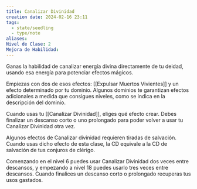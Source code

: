 ```yaml
---
title: Canalizar Divinidad
creation date: 2024-02-16 23:11
tags:
  - state/seedling
  - type/note
aliases: 
Nivel de Clase: 2
Mejora de Habilidad:
---
```

Ganas la habilidad de canalizar energía divina directamente de tu deidad, usando esa energía para
potenciar efectos mágicos. 

Empiezas con dos de esos efectos: [[Expulsar Muertos Vivientes]] y un efecto determinado por tu dominio. Algunos dominios te garantizan efectos adicionales a medida que consigues niveles, como se indica en la descripción del dominio.

Cuando usas tu [[Canalizar Divinidad]], eliges qué efecto crear. Debes finalizar un descanso corto o uno prolongado para poder volver a usar tu Canalizar Divinidad otra vez.

Algunos efectos de Canalizar divinidad requieren tiradas de salvación. Cuando usas dicho efecto de esta clase, la CD equivale a la CD de salvación de tus conjuros de clérigo.

Comenzando en el nivel 6 puedes usar Canalizar Divinidad dos veces entre descansos, y empezando a nivel 18 puedes usarlo tres veces entre descansos. Cuando finalices un descanso corto o prolongado recuperas tus usos gastados.

